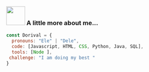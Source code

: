 ### <img src="https://media.giphy.com/media/VgCDAzcKvsR6OM0uWg/giphy.gif" width="50"> A little more about me...  

```javascript
const Dorival = {
  pronouns: "Ele" | "Dele",
  code: [Javascript, HTML, CSS, Python, Java, SQL],
  tools: [Node ],
 challenge: "I am doing my best "
}
```
